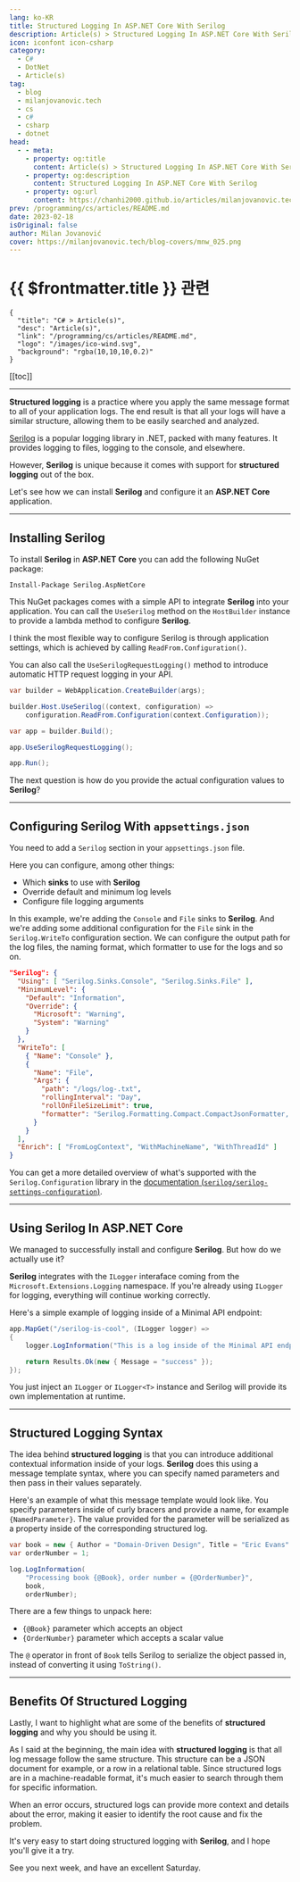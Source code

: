 ```yaml
---
lang: ko-KR
title: Structured Logging In ASP.NET Core With Serilog
description: Article(s) > Structured Logging In ASP.NET Core With Serilog
icon: iconfont icon-csharp
category: 
  - C#
  - DotNet
  - Article(s)
tag: 
  - blog
  - milanjovanovic.tech
  - cs
  - c#
  - csharp
  - dotnet
head:
  - - meta:
    - property: og:title
      content: Article(s) > Structured Logging In ASP.NET Core With Serilog
    - property: og:description
      content: Structured Logging In ASP.NET Core With Serilog
    - property: og:url
      content: https://chanhi2000.github.io/articles/milanjovanovic.tech/structured-logging-in-asp-net-core-with-serilog.html
prev: /programming/cs/articles/README.md
date: 2023-02-18
isOriginal: false
author: Milan Jovanović
cover: https://milanjovanovic.tech/blog-covers/mnw_025.png
---
```


# {{ $frontmatter.title }} 관련

```component VPCard
{
  "title": "C# > Article(s)",
  "desc": "Article(s)",
  "link": "/programming/cs/articles/README.md",
  "logo": "/images/ico-wind.svg",
  "background": "rgba(10,10,10,0.2)"
}
```

[[toc]]

---

<SiteInfo
  name="Structured Logging In ASP.NET Core With Serilog"
  desc="Structured logging is a practice where you apply the same message format to all of your application logs. The end result is that all your logs will have a similar structure, allowing them to be easily searched and analyzed. Serilog is a popular logging library in .NET, packed with many features. It provides logging to files, logging to the console, and elsewhere. However, why Serilog is unique is because it comes with support for structured logging out of the box."
  url="https://milanjovanovic.tech/blog/structured-logging-in-asp-net-core-with-serilog/"
  logo="https://milanjovanovic.tech/profile_favicon.png"
  preview="https://milanjovanovic.tech/blog-covers/mnw_025.png"/>

**Structured logging** is a practice where you apply the same message format to all of your application logs. The end result is that all your logs will have a similar structure, allowing them to be easily searched and analyzed.

[<FontIcon icon="fas fa-globe"/>Serilog](https://serilog.net/) is a popular logging library in .NET, packed with many features. It provides logging to files, logging to the console, and elsewhere.

However, **Serilog** is unique because it comes with support for **structured logging** out of the box.

Let's see how we can install **Serilog** and configure it an **ASP.NET Core** application.

---

## Installing Serilog

To install **Serilog** in **ASP.NET Core** you can add the following NuGet package:

```pwsh
Install-Package Serilog.AspNetCore
```

This NuGet packages comes with a simple API to integrate **Serilog** into your application. You can call the `UseSerilog` method on the `HostBuilder` instance to provide a lambda method to configure **Serilog**.

I think the most flexible way to configure Serilog is through application settings, which is achieved by calling `ReadFrom.Configuration()`.

You can also call the `UseSerilogRequestLogging()` method to introduce automatic HTTP request logging in your API.

```cs
var builder = WebApplication.CreateBuilder(args);

builder.Host.UseSerilog((context, configuration) =>
    configuration.ReadFrom.Configuration(context.Configuration));

var app = builder.Build();

app.UseSerilogRequestLogging();

app.Run();
```

The next question is how do you provide the actual configuration values to **Serilog**?

---

## Configuring Serilog With <FontIcon icon="iconfont icon-json"/>`appsettings.json`

You need to add a `Serilog` section in your <FontIcon icon="iconfont icon-json"/>`appsettings.json` file.

Here you can configure, among other things:

- Which **sinks** to use with **Serilog**
- Override default and minimum log levels
- Configure file logging arguments

In this example, we're adding the `Console` and `File` sinks to **Serilog**. And we're adding some additional configuration for the `File` sink in the `Serilog.WriteTo` configuration section. We can configure the output path for the log files, the naming format, which formatter to use for the logs and so on.

```json
"Serilog": {
  "Using": [ "Serilog.Sinks.Console", "Serilog.Sinks.File" ],
  "MinimumLevel": {
    "Default": "Information",
    "Override": {
      "Microsoft": "Warning",
      "System": "Warning"
    }
  },
  "WriteTo": [
    { "Name": "Console" },
    {
      "Name": "File",
      "Args": {
        "path": "/logs/log-.txt",
        "rollingInterval": "Day",
        "rollOnFileSizeLimit": true,
        "formatter": "Serilog.Formatting.Compact.CompactJsonFormatter, Serilog.Formatting.Compact"
      }
    }
  ],
  "Enrich": [ "FromLogContext", "WithMachineName", "WithThreadId" ]
}

```

You can get a more detailed overview of what's supported with the `Serilog.Configuration` library in the [documentation (<FontIcon icon="iconfont icon-github"/>`serilog/serilog-settings-configuration`)](https://github.com/serilog/serilog-settings-configuration).

<SiteInfo
  name="serilog/serilog-settings-configuration"
  desc="A Serilog configuration provider that reads from Microsoft.Extensions.Configuration"
  url="https://github.com/serilog/serilog-settings-configuration"
  logo="https://avatars.githubusercontent.com/u/5691010?s=88&v=4"
  preview="https://opengraph.githubassets.com/373bfe5a0337d2ec44960c172d4d9e523fbd6bbece03a5f09f61bada75ee10d0/serilog/serilog-settings-configuration"/>

---

## Using Serilog In ASP.NET Core

We managed to successfully install and configure **Serilog**. But how do we actually use it?

**Serilog** integrates with the `ILogger` interaface coming from the `Microsoft.Extensions.Logging` namespace. If you're already using `ILogger` for logging, everything will continue working correctly.

Here's a simple example of logging inside of a Minimal API endpoint:

```cs
app.MapGet("/serilog-is-cool", (ILogger logger) =>
{
    logger.LogInformation("This is a log inside of the Minimal API endpoint.");

    return Results.Ok(new { Message = "success" });
});

```

You just inject an `ILogger` or `ILogger<T>` instance and Serilog will provide its own implementation at runtime.

---

## Structured Logging Syntax

The idea behind **structured logging** is that you can introduce additional contextual information inside of your logs. **Serilog** does this using a message template syntax, where you can specify named parameters and then pass in their values separately.

Here's an example of what this message template would look like. You specify parameters inside of curly bracers and provide a name, for example `{NamedParameter}`. The value provided for the parameter will be serialized as a property inside of the corresponding structured log.

```cs
var book = new { Author = "Domain-Driven Design", Title = "Eric Evans" };
var orderNumber = 1;

log.LogInformation(
    "Processing book {@Book}, order number = {@OrderNumber}",
    book,
    orderNumber);
```

There are a few things to unpack here:

- `{@Book}` parameter which accepts an object
- `{OrderNumber}` parameter which accepts a scalar value

The `@` operator in front of `Book` tells Serilog to serialize the object passed in, instead of converting it using `ToString()`.

---

## Benefits Of Structured Logging

Lastly, I want to highlight what are some of the benefits of **structured logging** and why you should be using it.

As I said at the beginning, the main idea with **structured logging** is that all log message follow the same structure. This structure can be a JSON document for example, or a row in a relational table. Since structured logs are in a machine-readable format, it's much easier to search through them for specific information.

When an error occurs, structured logs can provide more context and details about the error, making it easier to identify the root cause and fix the problem.

It's very easy to start doing structured logging with **Serilog**, and I hope you'll give it a try.

See you next week, and have an excellent Saturday.

